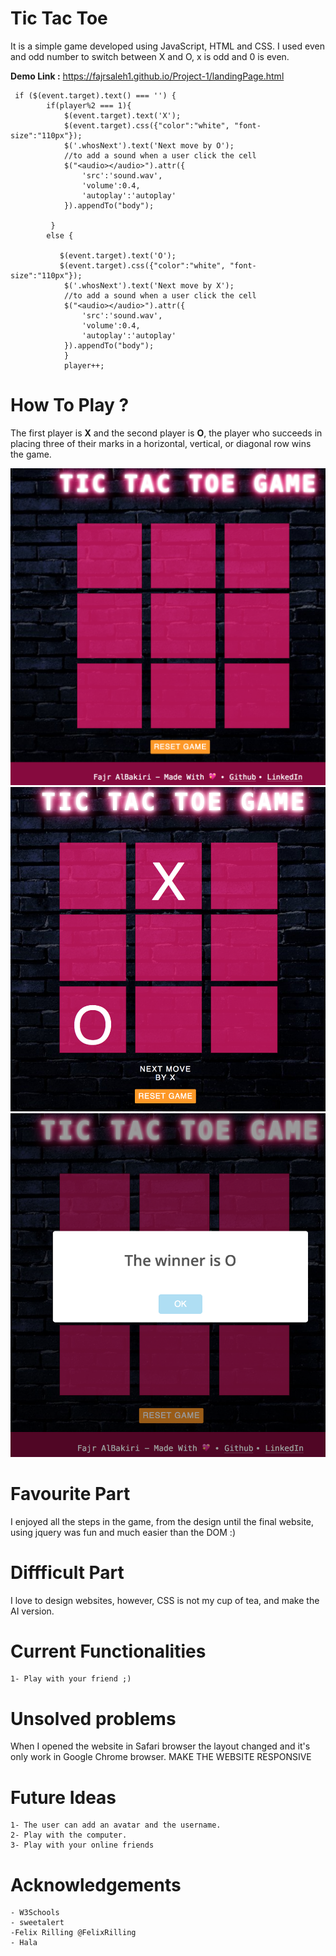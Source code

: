 # **Tic Tac Toe**

It is a simple game developed using JavaScript, HTML and CSS. I used even and odd number to switch between X and O, x is odd and 0 is even.

**Demo Link :** https://fajrsaleh1.github.io/Project-1/landingPage.html

```
 if ($(event.target).text() === '') { 
        if(player%2 === 1){
            $(event.target).text('X');
            $(event.target).css({"color":"white", "font-size":"110px"});
            $('.whosNext').text('Next move by O');
            //to add a sound when a user click the cell
            $("<audio></audio>").attr({
                'src':'sound.wav',
                'volume':0.4,
                'autoplay':'autoplay'
            }).appendTo("body");

         }
        else {
            
           $(event.target).text('O');
           $(event.target).css({"color":"white", "font-size":"110px"});
            $('.whosNext').text('Next move by X');
            //to add a sound when a user click the cell
            $("<audio></audio>").attr({
                'src':'sound.wav',
                'volume':0.4,
                'autoplay':'autoplay'
            }).appendTo("body");
            }
            player++; 

```



# **How To Play ?**
The first player is **X** and the second player is **O**, the player who succeeds in placing three of their marks in a horizontal, vertical, or diagonal row wins the game. 

![alt text](demo.png)
![alt text](demo2.png)
![alt text](demo3.png)

# **Favourite Part**
I enjoyed all the steps in the game, from the design until the final website, using jquery was fun and much easier than the DOM :)

# **Diffficult Part**
I love to design websites, however, CSS is not my cup of tea, and make the AI version.

# **Current Functionalities**
    1- Play with your friend ;)

# **Unsolved problems**
When I opened the website in Safari browser the layout changed and it's only work in Google Chrome browser.
MAKE THE WEBSITE RESPONSIVE 


# **Future Ideas**
    1- The user can add an avatar and the username.
    2- Play with the computer.
    3- Play with your online friends

# **Acknowledgements**
    - W3Schools
    - sweetalert
    -Felix Rilling @FelixRilling
    - Hala

